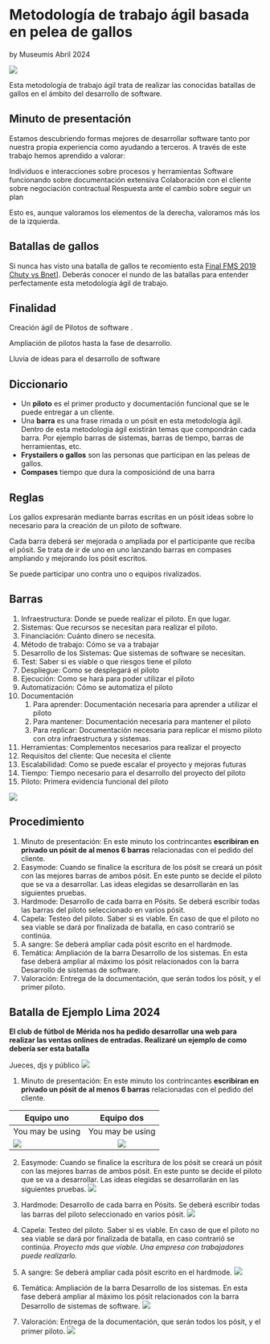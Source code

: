 # Metodología de trabajo ágil basada en pelea de gallos

by Museumis Abril 2024


![](https://raw.githubusercontent.com/museumis/MetodoTrabajoAgilBatallaDeGallos/main/Imagenes/01Presentacion.png)

Esta metodología de trabajo ágil trata de realizar las conocidas batallas de gallos en el ámbito del desarrollo de software. 


## Minuto de presentación
Estamos descubriendo formas mejores de desarrollar software
tanto por nuestra propia experiencia como ayudando a terceros. 
A través de este trabajo hemos aprendido a valorar:

Individuos e interacciones sobre procesos y herramientas
Software funcionando sobre documentación extensiva
Colaboración con el cliente sobre negociación contractual
Respuesta ante el cambio sobre seguir un plan

Esto es, aunque valoramos los elementos de la derecha,
valoramos más los de la izquierda.

## Batallas de gallos
Si nunca has visto una batalla de gallos te recomiento esta [Final FMS 2019 Chuty vs Bnet]([https://youtu.be/mpZT9e8fcqc?si=dceyjkB5nqlFyO69)]. Deberás conocer el nundo de las batallas para entender perfectamente esta metodología ágil de trabajo.


## Finalidad

Creación ágil de Pilotos de software .

Ampliación de pilotos hasta la fase de desarrollo.

Lluvia de ideas para el desarrollo de software 


## Diccionario
*  Un **piloto** es el primer producto y documentación funcional que se le puede entregar a un cliente.
*  Una **barra** es una frase rimada o un pósit en esta metodología ágil. Dentro de esta metodología ágil existirán temas que compondrán cada barra. Por ejemplo barras de sistemas, barras de tiempo, barras de herramientas, etc.
*  **Frystailers o gallos** son las personas que participan en las peleas de gallos.
*  **Compases** tiempo que dura la composiciónd de una barra 

## Reglas
Los gallos expresarán mediante barras escritas en un pósit ideas sobre lo necesario para la creación de un piloto de software.

Cada barra deberá ser mejorada o ampliada por el participante que reciba el pósit. Se trata de ir de uno en uno lanzando barras en compases ampliando y mejorando los pósit escritos.

Se puede participar uno contra uno o equipos rivalizados.

## Barras
1. Infraestructura: Donde se puede realizar el piloto. En que lugar.
2. Sistemas: Que recursos se necesitan para realizar el piloto. 
3. Financiación: Cuánto dinero se necesita.
4. Método de trabajo: Cómo se va a trabajar
5. Desarrollo de los Sistemas: Que sistemas de software se necesitan.
6. Test: Saber si es viable o que riesgos tiene el piloto 
7. Despliegue: Como se desplegará el piloto
8. Ejecución: Como se hará para poder utilizar el piloto
9. Automatización: Cómo se automatiza el piloto
10. Documentación
	1. Para aprender: Documentación necesaria para aprender a utilizar el piloto
	2. Para mantener: Documentación necesaria para mantener el piloto
	3. Para replicar: Documentación necesaria para replicar el mismo piloto con otra infraestructura y sistemas.
11. Herramientas: Complementos necesarios para realizar el proyecto
12. Requisitos del cliente: Que necesita el cliente
13. Escalabilidad: Como se puede escalar el proyecto y mejoras futuras
12. Tiempo:  Tiempo necesario para el desarrollo del proyecto del piloto
13. Piloto: Primera evidencia funcional del piloto

![](https://raw.githubusercontent.com/museumis/MetodoTrabajoAgilBatallaDeGallos/main/Imagenes/03Barras.png)

## Procedimiento
1. Minuto de presentación: En este minuto los contrincantes **escribiran en privado un pósit de al menos 6 barras** relacionadas con el pedido del cliente.
2. Easymode:  Cuando se finalice la escritura de los pósit se creará un pósit con las mejores barras de ambos pósit. En este punto se decide el piloto que se va a desarrollar. Las ideas elegidas se desarrollarán en las siguientes pruebas.
3. Hardmode: Desarrollo de cada barra en Pósits. Se deberá escribir todas las barras del piloto seleccionado en varios pósit.
4. Capela: Testeo del piloto. Saber si es viable. En caso de que el piloto no sea viable se dará por finalizada de batalla, en caso contrarió se continúa.
5. A sangre: Se deberá ampliar cada pósit escrito en el hardmode.
6. Temática: Ampliación de la barra Desarrollo de los sistemas. En esta fase deberá ampliar al máximo los pósit relacionados con la barra Desarrollo de sistemas de software. 
7. Valoración: Entrega de la documentación, que serán todos los pósit, y el primer piloto.


## Batalla de **Ejemplo** Lima 2024
**El club de fútbol de Mérida nos ha pedido desarrollar una web para realizar las ventas onlines de entradas. Realizaré un ejemplo de como debería ser esta batalla**

Jueces, djs y público
![](https://raw.githubusercontent.com/museumis/MetodoTrabajoAgilBatallaDeGallos/main/Imagenes/02entorno.png)

1. Minuto de presentación: En este minuto los contrincantes **escribiran en privado un pósit de al menos 6 barras** relacionadas con el pedido del cliente.


| Equipo uno  | Equipo dos |
| ------------- |:-------------:|
| You may be using     | You may be using      |
| ![](https://raw.githubusercontent.com/museumis/MetodoTrabajoAgilBatallaDeGallos/main/Imagenes/04Presentacion01.png) | ![](https://raw.githubusercontent.com/museumis/MetodoTrabajoAgilBatallaDeGallos/main/Imagenes/05Presentacion02.png)


2. Easymode:  Cuando se finalice la escritura de los pósit se creará un pósit con las mejores barras de ambos pósit. En este punto se decide el piloto que se va a desarrollar. Las ideas elegidas se desarrollarán en las siguientes pruebas.
![](https://raw.githubusercontent.com/museumis/MetodoTrabajoAgilBatallaDeGallos/main/Imagenes/06EasyMode.png)


3. Hardmode: Desarrollo de cada barra en Pósits. Se deberá escribir todas las barras del piloto seleccionado en varios pósit.
![](https://raw.githubusercontent.com/museumis/MetodoTrabajoAgilBatallaDeGallos/main/Imagenes/07HardMode.png)

4. Capela: Testeo del piloto. Saber si es viable. En caso de que el piloto no sea viable se dará por finalizada de batalla, en caso contrarió se continúa.
_Proyecto más que viable. Una empresa con trabajadores puede realizarlo._
 
5. A sangre: Se deberá ampliar cada pósit escrito en el hardmode.
![](https://raw.githubusercontent.com/museumis/MetodoTrabajoAgilBatallaDeGallos/main/Imagenes/08ASangre.png)
 
6. Temática: Ampliación de la barra Desarrollo de los sistemas. En esta fase deberá ampliar al máximo los pósit relacionados con la barra Desarrollo de sistemas de software.
![](https://raw.githubusercontent.com/museumis/MetodoTrabajoAgilBatallaDeGallos/main/Imagenes/09Tematica.png)
 
7. Valoración: Entrega de la documentación, que serán todos los pósit, y el primer piloto.
![](https://raw.githubusercontent.com/museumis/MetodoTrabajoAgilBatallaDeGallos/main/Imagenes/10Valoración.png)




